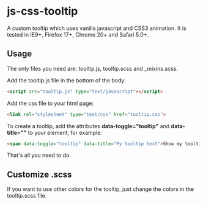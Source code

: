 # js-css-tooltip

A custom tooltip which uses vanilla javascript and CSS3 animation. It is tested in IE9+, Firefox 17+, Chrome 20+ and Safari 5.0+.

## Usage
The only files you need are: tooltip.js, tooltip.scss and _mixins.scss.

Add the tooltip.js file in the bottom of the body:
```html
<script src="tooltip.js" type="text/javascript"></script>
```

Add the css file to your html page:
```html
<link rel="stylesheet" type="text/css" href="tooltip.css">
```

To create a tooltip, add the attributes **data-toggle="tooltip"** and **data-title=""** to your element, for example:
```html
<span data-toggle="tooltip" data-title="My tooltip text">Show my tooltip</span>
```

That's all you need to do.

## Customize .scss
If you want to use other colors for the tooltip, just change the colors in the tooltip.scss file.
